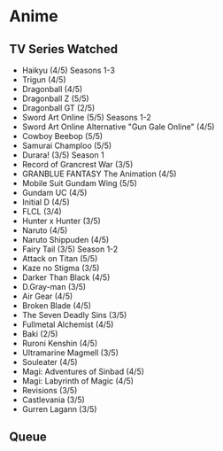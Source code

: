 # Anime

## TV Series Watched

* Haikyu (4/5) Seasons 1-3
* Trigun (4/5)
* Dragonball (4/5)
* Dragonball Z (5/5)
* Dragonball GT (2/5)
* Sword Art Online (5/5) Seasons 1-2
* Sword Art Online Alternative "Gun Gale Online" (4/5)
* Cowboy Beebop (5/5)
* Samurai Champloo (5/5)
* Durara! (3/5) Season 1
* Record of Grancrest War (3/5)
* GRANBLUE FANTASY The Animation (4/5)
* Mobile Suit Gundam Wing (5/5)
* Gundam UC (4/5)
* Initial D (4/5)
* FLCL (3/4)
* Hunter x Hunter (3/5)
* Naruto (4/5)
* Naruto Shippuden (4/5)
* Fairy Tail (3/5) Season 1-2
* Attack on Titan (5/5)
* Kaze no Stigma (3/5)
* Darker Than Black (4/5)
* D.Gray-man (3/5)
* Air Gear (4/5)
* Broken Blade (4/5)
* The Seven Deadly Sins (3/5)
* Fullmetal Alchemist (4/5)
* Baki (2/5)
* Ruroni Kenshin (4/5)
* Ultramarine Magmell (3/5)
* Souleater (4/5)
* Magi: Adventures of Sinbad (4/5)
* Magi: Labyrinth of Magic (4/5)
* Revisions (3/5)
* Castlevania (3/5)
* Gurren Lagann (3/5)

## Queue
